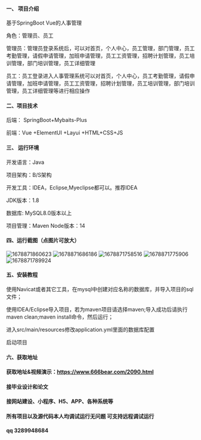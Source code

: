 #### 一、 项目介绍
基于SpringBoot Vue的人事管理

角色：管理员、员工

管理员：管理员登录系统后，可以对首页，个人中心，员工管理，部门管理，员工考勤管理，请假申请管理，加班申请管理，员工工资管理，招聘计划管理，员工培训管理，部门培训管理，员工详细管理

员工：员工登录进入人事管理系统可以对首页，个人中心，员工考勤管理，请假申请管理，加班申请管理，员工工资管理，招聘计划管理，员工培训管理，部门培训管理，员工详细管理等进行相应操作

#### 二、项目技术
后端： SpringBoot+Mybaits-Plus

前端：Vue +ElementUI +Layui +HTML+CSS+JS

#### 三、 运行环境
开发语言：Java

项目架构：B/S架构

开发工具：IDEA，Eclipse,Myeclipse都可以。推荐IDEA

JDK版本：1.8

数据库: MySQL8.0版本以上

项目管理：Maven
Node版本：14
#### 四、运行截图（点图片可放大）
![1678871860623](https://github.com/666bears/personnel/assets/143094776/55b0b17d-19be-4733-8b19-7d78604ca2e1)
![1678871686186](https://github.com/666bears/personnel/assets/143094776/42944574-f002-4e93-803f-e8c4c5d8ee09)
![1678871758516](https://github.com/666bears/personnel/assets/143094776/e1358088-3a43-4bd8-8320-9c6614c3e52c)
![1678871775906](https://github.com/666bears/personnel/assets/143094776/38c814d7-9ca7-4ee7-91bf-fc355b4f9f3f)
![1678871789924](https://github.com/666bears/personnel/assets/143094776/d5133511-daeb-4989-9a3d-8a4a31d01d17)


#### 五、安装教程
使用Navicat或者其它工具，在mysql中创建对应名称的数据库，并导入项目的sql文件；

使用IDEA/Eclipse导入项目，若为maven项目请选择maven;导入成功后请执行maven clean;maven install命令，然后运行；

进入src/main/resources修改application.yml里面的数据库配置

启动项目
#### 六、获取地址
#### 获取地址&视频演示：https://www.666bear.com/2090.html

#### 接毕业设计和论文
#### 接网站建设、小程序、H5、APP、各种系统等
#### 所有项目以及源代码本人均调试运行无问题 可支持远程调试运行
#### qq 3289948684
